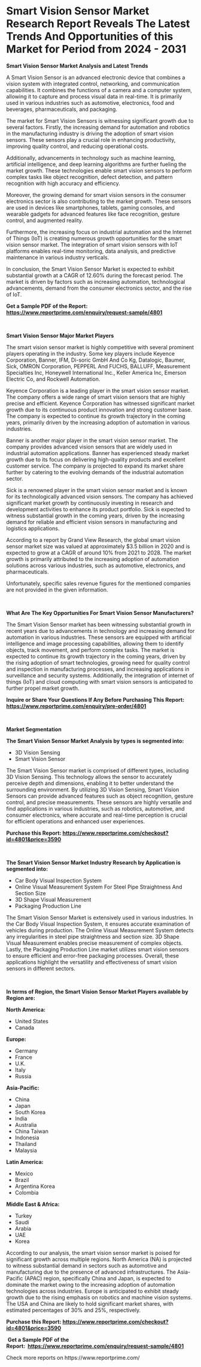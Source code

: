 <p><h1>Smart Vision Sensor Market Research Report Reveals The Latest Trends And Opportunities of this Market for Period from 2024 - 2031</h1></p><p><strong>Smart Vision Sensor Market Analysis and Latest Trends</strong></p>
<p><p>A Smart Vision Sensor is an advanced electronic device that combines a vision system with integrated control, networking, and communication capabilities. It combines the functions of a camera and a computer system, allowing it to capture and process visual data in real-time. It is primarily used in various industries such as automotive, electronics, food and beverages, pharmaceuticals, and packaging.</p><p>The market for Smart Vision Sensors is witnessing significant growth due to several factors. Firstly, the increasing demand for automation and robotics in the manufacturing industry is driving the adoption of smart vision sensors. These sensors play a crucial role in enhancing productivity, improving quality control, and reducing operational costs.</p><p>Additionally, advancements in technology such as machine learning, artificial intelligence, and deep learning algorithms are further fueling the market growth. These technologies enable smart vision sensors to perform complex tasks like object recognition, defect detection, and pattern recognition with high accuracy and efficiency.</p><p>Moreover, the growing demand for smart vision sensors in the consumer electronics sector is also contributing to the market growth. These sensors are used in devices like smartphones, tablets, gaming consoles, and wearable gadgets for advanced features like face recognition, gesture control, and augmented reality.</p><p>Furthermore, the increasing focus on industrial automation and the Internet of Things (IoT) is creating numerous growth opportunities for the smart vision sensor market. The integration of smart vision sensors with IoT platforms enables real-time monitoring, data analysis, and predictive maintenance in various industry verticals.</p><p>In conclusion, the Smart Vision Sensor Market is expected to exhibit substantial growth at a CAGR of 12.60% during the forecast period. The market is driven by factors such as increasing automation, technological advancements, demand from the consumer electronics sector, and the rise of IoT.</p></p>
<p><strong>Get a Sample PDF of the Report:&nbsp; <a href="https://www.reportprime.com/enquiry/request-sample/4801">https://www.reportprime.com/enquiry/request-sample/4801</a></strong></p>
<p>&nbsp;</p>
<p><strong>Smart Vision Sensor Major Market Players</strong></p>
<p><p>The smart vision sensor market is highly competitive with several prominent players operating in the industry. Some key players include Keyence Corporation, Banner, IFM, Di-soric GmbH And Co Kg, Datalogic, Baumer, Sick, OMRON Corporation, PEPPERL And FUCHS, BALLUFF, Measurement Specialties Inc, Honeywell International Inc., Keller America Inc, Emerson Electric Co, and Rockwell Automation.</p><p>Keyence Corporation is a leading player in the smart vision sensor market. The company offers a wide range of smart vision sensors that are highly precise and efficient. Keyence Corporation has witnessed significant market growth due to its continuous product innovation and strong customer base. The company is expected to continue its growth trajectory in the coming years, primarily driven by the increasing adoption of automation in various industries.</p><p>Banner is another major player in the smart vision sensor market. The company provides advanced vision sensors that are widely used in industrial automation applications. Banner has experienced steady market growth due to its focus on delivering high-quality products and excellent customer service. The company is projected to expand its market share further by catering to the evolving demands of the industrial automation sector.</p><p>Sick is a renowned player in the smart vision sensor market and is known for its technologically advanced vision sensors. The company has achieved significant market growth by continuously investing in research and development activities to enhance its product portfolio. Sick is expected to witness substantial growth in the coming years, driven by the increasing demand for reliable and efficient vision sensors in manufacturing and logistics applications.</p><p>According to a report by Grand View Research, the global smart vision sensor market size was valued at approximately $3.5 billion in 2020 and is expected to grow at a CAGR of around 10% from 2021 to 2028. The market growth is primarily attributed to the increasing adoption of automation solutions across various industries, such as automotive, electronics, and pharmaceuticals.</p><p>Unfortunately, specific sales revenue figures for the mentioned companies are not provided in the given information.</p></p>
<p>&nbsp;</p>
<p><strong>What Are The Key Opportunities For Smart Vision Sensor Manufacturers?</strong></p>
<p><p>The Smart Vision Sensor market has been witnessing substantial growth in recent years due to advancements in technology and increasing demand for automation in various industries. These sensors are equipped with artificial intelligence and image processing capabilities, allowing them to identify objects, track movement, and perform complex tasks. The market is expected to continue its growth trajectory in the coming years, driven by the rising adoption of smart technologies, growing need for quality control and inspection in manufacturing processes, and increasing applications in surveillance and security systems. Additionally, the integration of internet of things (IoT) and cloud computing with smart vision sensors is anticipated to further propel market growth.</p></p>
<p><strong>Inquire or Share Your Questions If Any Before Purchasing This Report: <a href="https://www.reportprime.com/enquiry/pre-order/4801">https://www.reportprime.com/enquiry/pre-order/4801</a></strong></p>
<p>&nbsp;</p>
<p><strong>Market Segmentation</strong></p>
<p><strong>The Smart Vision Sensor Market Analysis by types is segmented into:</strong></p>
<p><ul><li>3D Vision Sensing</li><li>Smart Vision Sensor</li></ul></p>
<p><p>The Smart Vision Sensor market is comprised of different types, including 3D Vision Sensing. This technology allows the sensor to accurately perceive depth and dimensions, enabling it to better understand the surrounding environment. By utilizing 3D Vision Sensing, Smart Vision Sensors can provide advanced features such as object recognition, gesture control, and precise measurements. These sensors are highly versatile and find applications in various industries, such as robotics, automotive, and consumer electronics, where accurate and real-time perception is crucial for efficient operations and enhanced user experiences.</p></p>
<p><strong>Purchase this Report:&nbsp;<a href="https://www.reportprime.com/checkout?id=4801&price=3590">https://www.reportprime.com/checkout?id=4801&price=3590</a></strong></p>
<p>&nbsp;</p>
<p><strong>The Smart Vision Sensor Market Industry Research by Application is segmented into:</strong></p>
<p><ul><li>Car Body Visual Inspection System</li><li>Online Visual Measurement System For Steel Pipe Straightness And Section Size</li><li>3D Shape Visual Measurement</li><li>Packaging Production Line</li></ul></p>
<p><p>The Smart Vision Sensor Market is extensively used in various industries. In the Car Body Visual Inspection System, it ensures accurate examination of vehicles during production. The Online Visual Measurement System detects any irregularities in steel pipe straightness and section size. 3D Shape Visual Measurement enables precise measurement of complex objects. Lastly, the Packaging Production Line market utilizes smart vision sensors to ensure efficient and error-free packaging processes. Overall, these applications highlight the versatility and effectiveness of smart vision sensors in different sectors.</p></p>
<p>&nbsp;</p>
<p><strong>In terms of Region, the Smart Vision Sensor Market Players available by Region are:</strong></p>
<p>
    <p> <strong> North America: </strong>
        <ul>
            <li>United States</li>
            <li>Canada</li>
        </ul>
        </p> 
    <p> <strong> Europe: </strong>
        <ul>
            <li>Germany</li>
            <li>France</li>
            <li>U.K.</li>
            <li>Italy</li>
            <li>Russia</li>
        </ul>
        </p> 
    <p> <strong> Asia-Pacific: </strong>
        <ul>
            <li>China</li>
            <li>Japan</li>
            <li>South Korea</li>
            <li>India</li>
            <li>Australia</li>
            <li>China Taiwan</li>
            <li>Indonesia</li>
            <li>Thailand</li>
            <li>Malaysia</li>
        </ul>
        </p> 
    <p> <strong> Latin America: </strong>
        <ul>
            <li>Mexico</li>
            <li>Brazil</li>
            <li>Argentina Korea</li>
            <li>Colombia</li>
        </ul>
        </p> 
    <p> <strong> Middle East & Africa: </strong>
        <ul>
            <li>Turkey</li>
            <li>Saudi</li>
            <li>Arabia</li>
            <li>UAE</li>
            <li>Korea</li>
        </ul>
    </p>
    </p>
<p><p>According to our analysis, the smart vision sensor market is poised for significant growth across multiple regions. North America (NA) is projected to witness substantial demand in sectors such as automotive and manufacturing due to the presence of advanced infrastructures. The Asia-Pacific (APAC) region, specifically China and Japan, is expected to dominate the market owing to the increasing adoption of automation technologies across industries. Europe is anticipated to exhibit steady growth due to the rising emphasis on robotics and machine vision systems. The USA and China are likely to hold significant market shares, with estimated percentages of 30% and 25%, respectively.</p></p>
<p><strong>Purchase this Report: <a href="https://www.reportprime.com/checkout?id=4801&price=3590">https://www.reportprime.com/checkout?id=4801&price=3590</a></strong></p>
<p>&nbsp;<strong>Get a Sample PDF of the Report:&nbsp;&nbsp;<a href="https://www.reportprime.com/enquiry/request-sample/4801">https://www.reportprime.com/enquiry/request-sample/4801</a></strong></p>
<p><strong></strong></p>
<p>Check more reports on https://www.reportprime.com/</p>